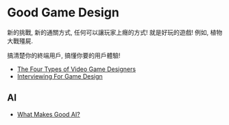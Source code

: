 # Good Game Design

新的挑戰, 新的通關方式, 任何可以讓玩家上癮的方式! 就是好玩的遊戲!
例如, 植物大戰殭屍.

搞清楚你的終端用戶, 搞懂你要的用戶體驗!

- [The Four Types of Video Game Designers](https://www.youtube.com/watch?v=suhANDk1h40&ab_channel=ExtraHistory)
- [Interviewing For Game Design](https://www.youtube.com/watch?v=uUQKbowVsIE&ab_channel=GDC)

## AI

- [What Makes Good AI?](https://www.youtube.com/watch?v=9bbhJi0NBkk&ab_channel=GameMaker%27sToolkit)
